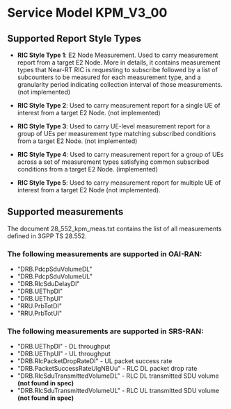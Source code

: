 # Service Model KPM_V3_00

## Supported Report Style Types
- **RIC Style Type 1**:  E2 Node Measurement. Used to carry measurement report from a target E2 Node. More in details,
                    it contains measurement types that Near-RT RIC is requesting to subscribe followed by a list 
                    of subcounters to be measured for each measurement type, and a granularity period
                    indicating collection interval of those measurements. (not implemented)


- **RIC Style Type 2**: Used to carry measurement report for a single UE of interest from a target E2 Node. (not implemented)


- **RIC Style Type 3**: Used to carry UE-level measurement report for a group of UEs per measurement type matching subscribed conditions from a target E2 Node. (not implemented)


- **RIC Style Type 4**: Used to carry measurement report for a group of UEs across a set of measurement types satisfying common subscribed conditions from a target E2 Node. (implemented)


- **RIC Style Type 5**: Used to carry measurement report for multiple UE of interest from a target E2 Node (not implemented).

## Supported measurements

The document 28_552_kpm_meas.txt contains the list of all measurements defined in 3GPP TS 28.552.

### The following measurements are supported in OAI-RAN:

- "DRB.PdcpSduVolumeDL"
- "DRB.PdcpSduVolumeUL"
- "DRB.RlcSduDelayDl"
- "DRB.UEThpDl"
- "DRB.UEThpUl"
- "RRU.PrbTotDl"
- "RRU.PrbTotUl"

### The following measurements are supported in SRS-RAN:

- "DRB.UEThpDl" - DL throughput
- "DRB.UEThpUl" - UL throughput
- "DRB.RlcPacketDropRateDl" - UL packet success rate
- "DRB.PacketSuccessRateUlgNBUu" - RLC DL packet drop rate
- "DRB.RlcSduTransmittedVolumeDL" - RLC DL transmitted SDU volume **(not found in spec)**
- "DRB.RlcSduTransmittedVolumeUL" - RLC UL transmitted SDU volume **(not found in spec)**